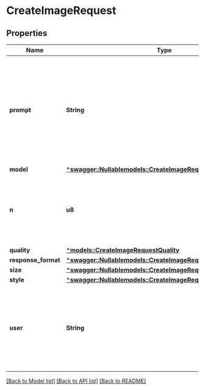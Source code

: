 # CreateImageRequest

## Properties
Name | Type | Description | Notes
------------ | ------------- | ------------- | -------------
**prompt** | **String** | A text description of the desired image(s). The maximum length is 1000 characters for `dall-e-2` and 4000 characters for `dall-e-3`. | 
**model** | [***swagger::Nullable<models::CreateImageRequestModel>**](CreateImageRequest_model.md) |  | [optional] [default to None]
**n** | **u8** | The number of images to generate. Must be between 1 and 10. For `dall-e-3`, only `n=1` is supported. | [optional] [default to Some(swagger::Nullable::Present(1))]
**quality** | [***models::CreateImageRequestQuality**](CreateImageRequest_quality.md) |  | [optional] [default to None]
**response_format** | [***swagger::Nullable<models::CreateImageRequestResponseFormat>**](CreateImageRequest_response_format.md) |  | [optional] [default to None]
**size** | [***swagger::Nullable<models::CreateImageRequestSize>**](CreateImageRequest_size.md) |  | [optional] [default to None]
**style** | [***swagger::Nullable<models::CreateImageRequestStyle>**](CreateImageRequest_style.md) |  | [optional] [default to None]
**user** | **String** | A unique identifier representing your end-user, which can help OpenAI to monitor and detect abuse. [Learn more](/docs/guides/safety-best-practices/end-user-ids).  | [optional] [default to None]

[[Back to Model list]](../README.md#documentation-for-models) [[Back to API list]](../README.md#documentation-for-api-endpoints) [[Back to README]](../README.md)


